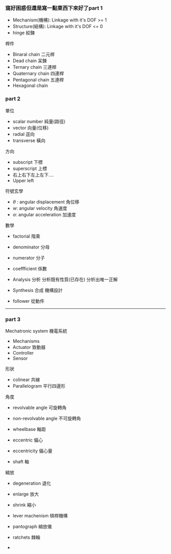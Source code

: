 ### 窩好困惑但還是寫一點東西下來好了part 1

- Mechanism(機構): Linkage with it's DOF >= 1 
- Structure(結構): Linkage with it's DOF <= 0
- hinge 絞鍊

桿件
- Binaral chain 二元桿
- Dead chain 呆鍊
- Ternary chain 三連桿
- Quaternary chain 四連桿
- Pentagonal chain 五連桿
- Hexagonal chain
### part 2

單位
- scalar number 純量(路徑)
- vector 向量(位移)
- radial 逕向
- transverse 橫向

方向
- subscript 下標
- superscript 上標
- 右上右下左上左下....
- Upper left

符號玄學
- $\theta$ : angular displacement 角位移
- $w$: angular velocity 角速度
- $\alpha$: angular acceleration 加速度 

 數學
- factorial 階乘
- denominator 分母
- numerator 分子
- coeffficient 係數

- Analysis 分析
	分析既有性質(已存在)
	分析出唯一正解
- Synthesis 合成
	機構設計

- follower 從動件
---
### part 3

Mechatronic system 機電系統
- Mechanisms
- Actuator 致動器
- Controller
- Sensor

形狀
- colinear 共線
- Parallelogram 平行四邊形

角度
- revolvable angle 可旋轉角
- non-revolvable angle 不可旋轉角
- wheelbase 軸距

- eccentric 偏心
- eccentricity 偏心量
- shaft 軸

縮放
- degeneration 退化
- enlarge 放大
- shrink 縮小
- lever machenism 槓桿機構
- pantograph 縮放儀

- ratchets 棘輪
- 